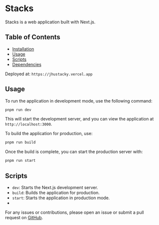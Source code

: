 
# Stacks

Stacks is a web application built with Next.js.
## Table of Contents

- [Installation](#installation)
- [Usage](#usage)
- [Scripts](#scripts)
- [Dependencies](#dependencies)


Deployed at: `https://jhustacky.vercel.app`


## Usage

To run the application in development mode, use the following command:

```bash
pnpm run dev
```

This will start the development server, and you can view the application at `http://localhost:3000`.

To build the application for production, use:

```bash
pnpm run build
```

Once the build is complete, you can start the production server with:

```bash
pnpm run start
```

## Scripts

- `dev`: Starts the Next.js development server.
- `build`: Builds the application for production.
- `start`: Starts the application in production mode.
- 
For any issues or contributions, please open an issue or submit a pull request on [GitHub](https://github.com/your-username/stacks).
